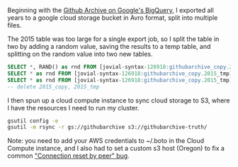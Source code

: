 Beginning with the [Github Archive on Google's BigQuery](https://bigquery.cloud.google.com/table/githubarchive:year.2015), I exported all years to a google cloud storage bucket in Avro format, split into multiple files.

The 2015 table was too large for a single export job, so I split the table in two by adding a random value, saving the results to a temp table, and splitting on the random value into two new tables.

```sql
SELECT *, RAND() as rnd FROM [jovial-syntax-126918:githubarchive_copy.2015_copy] -- into 2015_tmp
SELECT * as rnd FROM [jovial-syntax-126918:githubarchive_copy.2015_tmp] WHERE rnd <= 0.5 -- into 2015_1
SELECT * as rnd FROM [jovial-syntax-126918:githubarchive_copy.2015_tmp] WHERE rnd > 0.5 -- into 2015_2
-- delete 2015_copy, 2015_tmp
```

I then spun up a cloud compute instance to sync cloud storage to S3, where I have the resources I need to run my cluster.

```bash
gsutil config -e
gsutil -m rsync -r gs://githubarchive s3://githubarchive-truth/
```

Note: you need to add your AWS credentials to ~/.boto in the Cloud Compute instance, and I also had to set a custom s3 host (Oregon) to fix a common ["Connection reset by peer" bug](https://github.com/GoogleCloudPlatform/gsutil/issues/311).